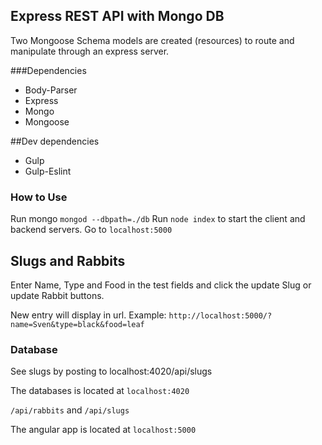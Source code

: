 
## Express REST API with Mongo DB
Two Mongoose Schema models are created (resources) to route and manipulate through an express server.

###Dependencies
   * Body-Parser
   * Express
   * Mongo
   * Mongoose

##Dev dependencies
   * Gulp
   * Gulp-Eslint


### How to Use
Run mongo ```mongod --dbpath=./db```
Run ```node index``` to start the client and backend servers.
Go to ```localhost:5000```

## Slugs and Rabbits
Enter Name, Type and Food in the test fields and click the update Slug or update Rabbit buttons.

New entry will display in url.
Example:
```http://localhost:5000/?name=Sven&type=black&food=leaf``` 

### Database
See slugs by posting to localhost:4020/api/slugs

The databases is located at ```localhost:4020```

```/api/rabbits``` and ```/api/slugs```

The angular app is located at ```localhost:5000```

